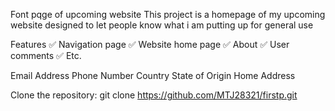Font pqge of upcoming website
This project is a homepage of my upcoming website designed to let people know what i am putting up for general use

Features
✅ Navigation page
✅ Website home page
✅ About
✅ User comments
✅ Etc. 

Email Address
Phone Number
Country
State of Origin
Home Address

Clone the repository:
git clone https://github.com/MTJ28321/firstp.git

